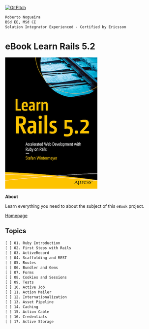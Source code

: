[![GitPitch](https://gitpitch.com/assets/badge.svg)](https://gitpitch.com/enogrob/ebook-project/master)
```
Roberto Nogueira  
BSd EE, MSd CE
Solution Integrator Experienced - Certified by Ericsson
```
# eBook Learn Rails 5.2

![ebook image](assets/ebook.png)

**About**

Learn everything you need to about the subject of this `eBook` project.

[Homepage](https://www.apress.com/us/book/9781484234884)

## Topics
```
[ ] 01. Ruby Introduction
[ ] 02. First Steps with Rails
[ ] 03. ActiveRecord
[ ] 04. Scaffolding and REST
[ ] 05. Routes
[ ] 06. Bundler and Gems
[ ] 07. Forms
[ ] 08. Cookies and Sessions
[ ] 09. Tests
[ ] 10. Active Job
[ ] 11. Action Mailer
[ ] 12. Internationalization
[ ] 13. Asset Pipeline
[ ] 14. Caching
[ ] 15. Action Cable
[ ] 16. Credentials
[ ] 17. Active Storage
```
